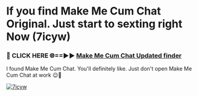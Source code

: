 # If you find Make Me Cum Chat Original. Just start to sexting right Now (7icyw)

<h3>🔴 CLICK HERE 🌐==►► <a href="https://tinyurl.com/mtbk5fxa" rel="nofollow">Make Me Cum Chat Updated finder</a></h3>

I found Make Me Cum Chat. You'll definitely like. Just don't open Make Me Cum Chat at work 😉💬

[![7icyw](https://i.imgur.com/Q8WKrnY.jpeg)](https://tinyurl.com/mtbk5fxa)
